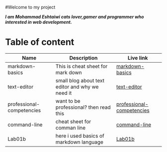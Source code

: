 #Welcome to my project

***I am Mohammad Eshtaiwi cats lover,gamer and programmer who interested in web development.***

# Table of content
Name | Description | Live link
------------ | ------------- | -------------
markdown-basics | This is cheat sheet for mark down | [markdown-basics](https://mohammad-eshtaiwi.github.io/reading-notes/markdown-basics)
text-editor | small blog about text editor and why we need it | [text-editor](https://mohammad-eshtaiwi.github.io/reading-notes/text-editor)
professional-competencies | want to be professional? then read this | [professional-competencies](https://mohammad-eshtaiwi.github.io/reading-notes/professional-competencies)
command-line | cheat sheet for comman line | [command-line](https://mohammad-eshtaiwi.github.io/reading-notes/command-line)
Lab01b | here i used basics of markdown language | [Lab01b](https://mohammad-eshtaiwi.github.io/reading-notes/Lab01b)
